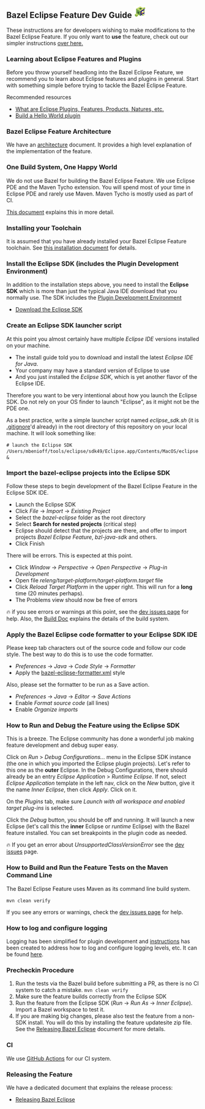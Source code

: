 ## Bazel Eclipse Feature Dev Guide ![BEF Developer Logo](../logos/bef_developers_small.png)

These instructions are for developers wishing to make modifications to the Bazel Eclipse Feature.
If you only want to **use** the feature, check out our simpler instructions [over here.](../using_the_feature.md)

### Learning about Eclipse Features and Plugins

Before you throw yourself headlong into the Bazel Eclipse Feature, we recommend you to learn about
  Eclipse features and plugins in general.
Start with something simple before trying to tackle the Bazel Eclipse Feature.

Recommended resources
- [What are Eclipse Plugins, Features, Products, Natures, etc.](https://stackoverflow.com/questions/2692048/what-are-the-differences-between-plug-ins-features-and-products-in-eclipse-rcp)
- [Build a Hello World plugin](http://www.vogella.com/tutorials/EclipsePlugin/article.html)

### Bazel Eclipse Feature Architecture

We have an [architecture](architecture.md) document.
It provides a high level explanation of the implementation of the feature.

### One Build System, One Happy World

We do not use Bazel for building the Bazel Eclipse Feature.
We use Eclipse PDE and the Maven Tycho extension.
You will spend most of your time in Eclipse PDE and rarely use Maven.
Maven Tycho is mostly used as part of CI.

[This document](thebuild.md) explains this in more detail.

### Installing your Toolchain

It is assumed that you have already installed your Bazel Eclipse Feature toolchain.
See [this installation document](../install.md) for details.

### Install the Eclipse SDK (includes the Plugin Development Environment)

In addition to the installation steps above, you need to install the **Eclipse SDK** which is more
  than just the typical Java IDE download that you normally use.
The SDK includes the [Plugin Development Environment](http://www.eclipse.org/pde/)

- [Download the Eclipse SDK](http://download.eclipse.org/eclipse/downloads/)

### Create an Eclipse SDK launcher script

At this point you almost certainly have multiple *Eclipse IDE* versions installed on your machine.
- The install guide told you to download and install the latest *Eclipse IDE for Java*.
- Your company may have a standard version of Eclipse to use
- And you just installed the *Eclipse SDK*, which is yet another flavor of the Eclipse IDE.

Therefore you want to be very intentional about how you launch the Eclipse SDK.
Do not rely on your OS finder to launch "Eclipse", as it might not be the PDE one.

As a best practice, write a simple launcher script named *eclipse_sdk.sh*
 (it is [.gitignore](../../.gitignore)'d already)
 in the root directory of this repository on your local machine.
It will look something like:

```
# launch the Eclipse SDK
/Users/mbenioff/tools/eclipse/sdk49/Eclipse.app/Contents/MacOS/eclipse &
```

### Import the bazel-eclipse projects into the Eclipse SDK

Follow these steps to begin development of the Bazel Eclipse Feature in the Eclipse SDK IDE.

- Launch the Eclipse SDK
- Click *File* -> *Import* -> *Existing Project*
- Select the *bazel-eclipse* folder as the root directory
- Select **Search for nested projects** (critical step)
- Eclipse should detect that the projects are there, and offer to import projects *Bazel Eclipse Feature*, *bzl-java-sdk* and others.
- Click Finish

There will be errors. This is expected at this point.

- Click *Window* -> *Perspective* -> *Open Perspective* -> *Plug-in Development*
- Open file *releng/target-platform/target-platform.target* file
- Click *Reload Target Platform* in the upper right. This will run for a **long** time (20 minutes perhaps).
- The Problems view should now be free of errors

:fire: if you see errors or warnings at this point, see the [dev issues page](dev_issues.md) for help.
Also, the [Build Doc](thebuild.md) explains the details of the build system.

### Apply the Bazel Eclipse code formatter to your Eclipse SDK IDE

Please keep tab characters out of the source code and follow our code style.
The best way to do this is to use the code formatter.

- *Preferences* -> *Java* -> *Code Style* -> *Formatter*
- Apply the [bazel-eclipse-formatter.xml](../../tools/bazel-eclipse-formatter.xml) style

Also, please set the formatter to be run as a Save action.

- *Preferences* -> *Java* -> *Editor* -> *Save Actions*
- Enable *Format source code* (all lines)
- Enable *Organize imports*

### How to Run and Debug the Feature using the Eclipse SDK

This is a breeze.
The Eclipse community has done a wonderful job making feature development and debug super easy.

Click on *Run* > *Debug Configurations...* menu in the Eclipse SDK instance
   (the one in which you imported the Eclipse plugin projects).
Let's refer to this one as the **outer** Eclipse.
In the Debug Configurations, there should already be an entry *Eclipse Application* > *Runtime Eclipse*.
If not, select *Eclipse Application* template in the left nav, click on the *New* button, give it the name *Inner Eclipse*, then click *Apply*.
Click on it.

On the *Plugins* tab, make sure *Launch with all workspace and enabled target plug-ins* is selected.

Click the *Debug* button, you should be off and running.
It will launch a new Eclipse (let's call this the **inner** Eclipse or *runtime* Eclipse) with the Bazel feature installed.
You can set breakpoints in the plugin code as needed.

:fire: If you get an error about *UnsupportedClassVersionError* see the [dev issues](dev_issues.md) page.

### How to Build and Run the Feature Tests on the Maven Command Line

The Bazel Eclipse Feature uses Maven as its command line build system.

```
mvn clean verify
```

If you see any errors or warnings, check the [dev issues page](dev_issues.md) for help.

### How to log and configure logging
Logging has been simplified for plugin development and [instructions](logging.md) has been created to address how to log and configure logging levels, etc. It can be found [here](logging.md).

### Precheckin Procedure


1. Run the tests via the Bazel build before submitting a PR, as there is no CI system to catch a mistake. ```mvn clean verify```
2. Make sure the feature builds correctly from the Eclipse SDK
3. Run the feature from the Eclipse SDK (*Run* -> *Run As* -> *Inner Eclipse*). Import a Bazel workspace to test it.
4. If you are making big changes, please also test the feature from a non-SDK install. You will do this by installing the feature updatesite zip file. See the [Releasing Bazel Eclipse](release.md) document for more details.

### CI

We use [GitHub Actions](https://github.com/salesforce/bazel-eclipse/actions) for our CI system.

### Releasing the Feature

We have a dedicated document that explains the release process:
- [Releasing Bazel Eclipse](release.md)

